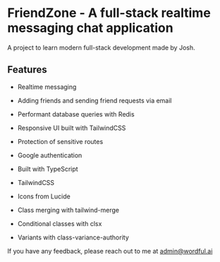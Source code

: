 # FriendZone - A full-stack realtime messaging chat application

A project to learn modern full-stack development made by Josh.

## Features

- Realtime messaging
- Adding friends and sending friend requests via email
- Performant database queries with Redis
- Responsive UI built with TailwindCSS
- Protection of sensitive routes
- Google authentication

- Built with TypeScript
- TailwindCSS
- Icons from Lucide

- Class merging with tailwind-merge
- Conditional classes with clsx
- Variants with class-variance-authority



If you have any feedback, please reach out to me at admin@wordful.ai


